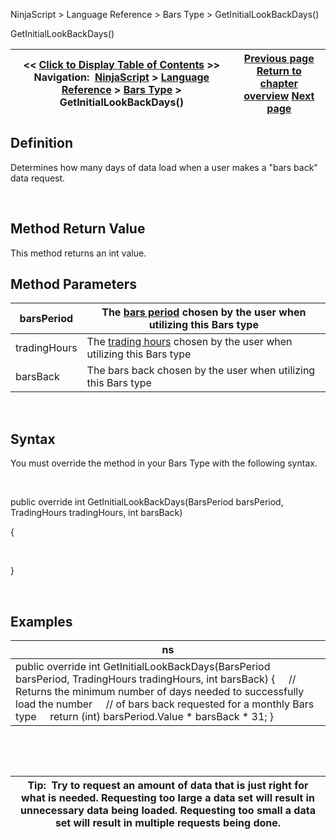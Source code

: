 ﻿


NinjaScript \> Language Reference \> Bars Type \> GetInitialLookBackDays()






















GetInitialLookBackDays()







| \<\< [Click to Display Table of Contents](getinitiallookbackdays.md) \>\> **Navigation:**     [NinjaScript](ninjascript.md) \> [Language Reference](language_reference_wip.md) \> [Bars Type](bars_type.md) \> GetInitialLookBackDays() | [Previous page](defaultchartstyle.md) [Return to chapter overview](bars_type.md) [Next page](getpercentcomplete.md) |
| --- | --- |











## Definition


Determines how many days of data load when a user makes a "bars back" data request.


 


## Method Return Value


This method returns an int value.


## 


## Method Parameters




| barsPeriod | The [bars period](barsperiod.md) chosen by the user when utilizing this Bars type |
| --- | --- |
| tradingHours | The [trading hours](tradinghours.md) chosen by the user when utilizing this Bars type |
| barsBack | The bars back chosen by the user when utilizing this Bars type |



 


## Syntax
You must override the method in your Bars Type with the following syntax.


   

public override int GetInitialLookBackDays(BarsPeriod barsPeriod, TradingHours tradingHours, int barsBack)   

{  

   

}


 


## 


## Examples




| ns |
| --- |
| public override int GetInitialLookBackDays(BarsPeriod barsPeriod, TradingHours tradingHours, int barsBack) {      // Returns the minimum number of days needed to successfully load the number      // of bars back requested for a monthly Bars type      return (int) barsPeriod.Value \* barsBack \* 31; } |



 


 




| Tip:  Try to request an amount of data that is just right for what is needed. Requesting too large a data set will result in unnecessary data being loaded. Requesting too small a data set will result in multiple requests being done. |
| --- |









